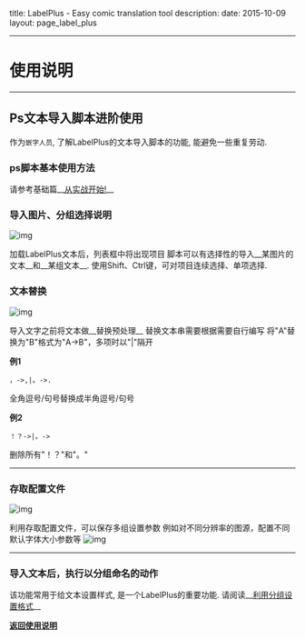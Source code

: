 title: LabelPlus - Easy comic translation tool
description: 
date: 2015-10-09
layout: page_label_plus

---

# 使用说明

---

## Ps文本导入脚本进阶使用

作为`嵌字人员`, 了解LabelPlus的文本导入脚本的功能, 能避免一些重复劳动.

### ps脚本基本使用方法
请参考基础篇__[从实战开始!](/label_plus/help/practice)__

### 导入图片、分组选择说明

![img](/label_plus/help/ps_script/1.jpg)

加载LabelPlus文本后，列表框中将出现项目
脚本可以有选择性的导入__某图片的文本__和__某组文本__.
使用Shift、Ctrl键，可对项目连续选择、单项选择.


### 文本替换

![img](/label_plus/help/ps_script/2.jpg)

导入文字之前将文本做__替换预处理__
替换文本串需要根据需要自行编写
将"A"替换为"B"格式为"A->B"，多项时以"|"隔开

__例1__
```
，->,|。->.
```
全角逗号/句号替换成半角逗号/句号

__例2__
```
！？->|。->
```
删除所有"！？"和"。"

---

### 存取配置文件

![img](/label_plus/help/ps_script/3.jpg)

利用存取配置文件，可以保存多组设置参数
例如对不同分辨率的图源，配置不同默认字体大小参数等
![img](/label_plus/help/ps_script/4.jpg)

---

### 导入文本后，执行以分组命名的动作

该功能常用于给文本设置样式, 是一个LabelPlus的重要功能.
请阅读__[利用分组设置格式](/label_plus/help/group_action)__


__[返回使用说明](/label_plus/help)__
